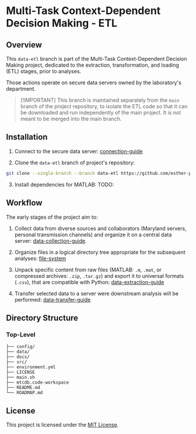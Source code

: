 # Multi-Task Context-Dependent Decision Making - ETL

## Overview

This `data-etl` branch is part of the Multi-Task Context-Dependent Decision Making project,
dedicated to the extraction, transformation, and loading (ETL) stages, prior to analyses.

Those actions operate on secure data servers owned by the laboratory's department.

> [!IMPORTANT] This branch is maintained separately from the `main` branch of the project
> repository, to isolate the ETL code so that it can be downloaded and run independently of the main
> project. It is not meant to be merged into the main branch.

## Installation

1. Connect to the secure data server: [connection-guide](docs/servers.rst)

2. Clone the `data-etl` branch of project's repository:

  ```bash
  git clone --single-branch --branch data-etl https://github.com/esther-poniatowski/multitask-context-dependent-behavior.git
  ```

3. Install dependencies for MATLAB: TODO:

## Workflow

The early stages of the project aim to:

1. Collect data from diverse sources and collaborators (Maryland servers, personal transmission
   channels) and organize it on a central data server:
   [data-collection-guide](docs/data_collection.rst).

2. Organize files in a logical directory tree appropriate for the subsequent analyses:
   [file-system](docs/file_system.rst)

3. Unpack specific content from raw files (MATLAB: `.m`, `.mat`, or compressed archives: `.zip`,
   `.tar.gz`) and export it to universal formats (`.csv`), that are compatible with Python:
   [data-extraction-guide](docs/data_extraction.rst)

4. Transfer selected data to a server were downstream analysis will be performed:
   [data-transfer-guide](docs/data_transfer.rst)

## Directory Structure

### Top-Level

```plaintext
├── config/          
├── data/
├── docs/
├── src/
├── environment.yml
├── LICENSE
├── main.sh
├── mtcdb.code-workspace
├── README.md
└── ROADMAP.md
```

## License

This project is licensed under the [MIT License](LICENSE).
